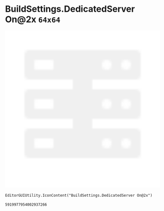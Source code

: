 # BuildSettings.DedicatedServer On@2x `64x64`
<img src="/img/BuildSettings.DedicatedServer%20On@2x.png" width=512 height=512>

``` CSharp
EditorGUIUtility.IconContent("BuildSettings.DedicatedServer On@2x")
```
```
5919977954002937266
```
